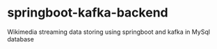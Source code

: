# springboot-kafka-backend
Wikimedia streaming data storing using springboot and kafka in MySql database

